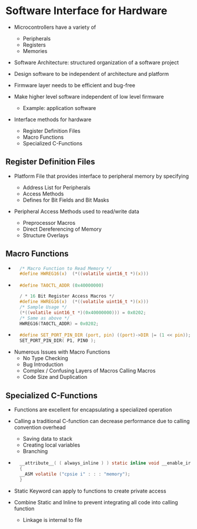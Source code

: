 # Software Interface for Hardware
- Microcontrollers have a variety of
    - Peripherals
    - Registers
    - Memories

- Software Architecture: structured organization of a software project

- Design software to be independent of architecture and platform


- Firmware layer needs to be efficient and bug-free
- Make higher level software independent of low level firmware
    - Example: application software
- Interface methods for hardware
    - Register Definition Files
    - Macro Functions
    - Specialized C-Functions

## Register Definition Files

- Platform File that provides interface to peripheral memory by specifying
    - Address List for Peripherals
    - Access Methods
    - Defines for Bit Fields and Bit Masks

- Peripheral Access Methods used to read/write data
    - Preprocessor Macros
    - Direct Dereferencing of Memory
    - Structure Overlays

## Macro Functions
- ```c
    /* Macro Function to Read Memory */
    #define HWREG16(x)  (*((volatile uint16_t *)(x)))
    ```
- ```c
    #define TA0CTL_ADDR (0x40000000)

    / * 16 Bit Register Access Macros */
    #define HWREG16(x)  (*((volatile uint16_t *)(x)))
    /* Sample Usage */
    (*((volatile uint16_t *)(0x40000000))) = 0x0202;
    /* Same as above */
    HWREG16(TA0CTL_ADDR) = 0x0202;
    ```
- ```c
    #define SET_PORT_PIN_DIR (port, pin) ((port)->DIR |= (1 << pin));
    SET_PORT_PIN_DIR( P1, PIN0 );
    ```
- Numerous Issues with Macro Functions
    - No Type Checking
    - Bug Introduction
    - Complex / Confusing Layers of Macros Calling Macros
    - Code Size and Duplication

## Specialized C-Functions

- Functions are excellent for encapsulating a specialized operation
- Calling a traditional C-function can decrease performance due to calling convention overhead
    - Saving data to stack
    - Creating local variables
    - Branching

- ```c
    __attribute__( ( always_inline ) ) static inline void __enable_irq(void)
    {
    __ASM volatile ("cpsie i" : : : "memory");
    }
    ```
- Static Keyword can apply to functions to create private access

- Combine Static and Inline to prevent integrating all code into calling function
    - Linkage is internal to file
